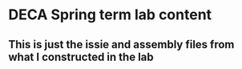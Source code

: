 # DECA Spring term lab content
## This is just the issie and assembly files from what I constructed in the lab
